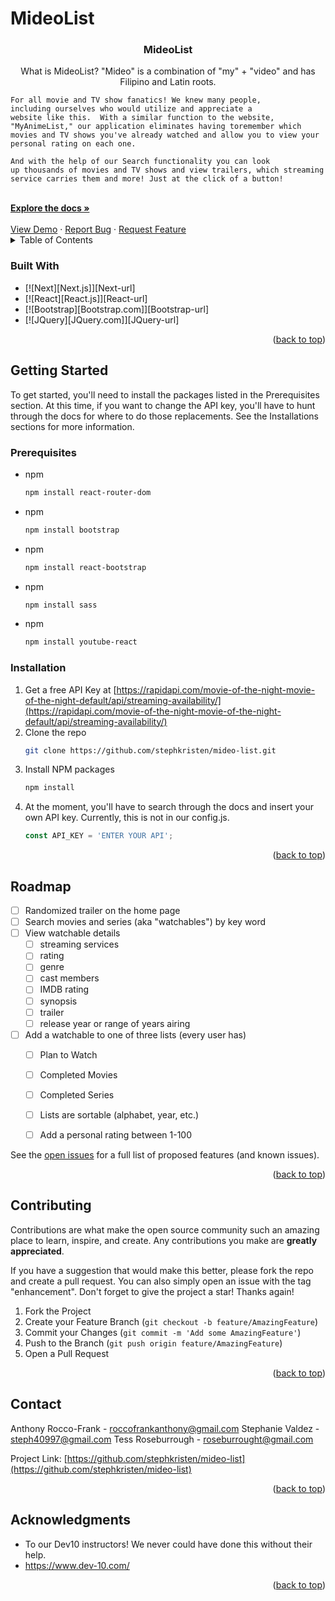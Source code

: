 # MideoList

<!-- Improved compatibility of back to top link: See: https://github.com/othneildrew/Best-README-Template/pull/73 -->
<a name="readme-top"></a>

<!-- PROJECT LOGO -->
<!-- <br />
<div align="center">
  <a href="https://github.com/github_username/repo_name">
    <img src="images/logo.png" alt="Logo" width="80" height="80">
  </a> -->

<h3 align="center">MideoList</h3>

  <p align="center">
    What is MideoList?
    "Mideo" is a combination of "my" + "video" and has Filipino and Latin roots.

    For all movie and TV show fanatics! We knew many people,
    including ourselves who would utilize and appreciate a
    website like this.  With a similar function to the website, "MyAnimeList," our application eliminates having toremember which movies and TV shows you've already watched and allow you to view your personal rating on each one.

    And with the help of our Search functionality you can look
    up thousands of movies and TV shows and view trailers, which streaming service carries them and more! Just at the click of a button!
  </p>
    <br />
    <a href="https://github.com/stephkristen/mideo-list"><strong>Explore the docs »</strong></a>
    <br />
    <br />
    <a href="https://github.com/stephkristen/mideo-list">View Demo</a>
    ·
    <a href="https://github.com/stephkristen/mideo-list/issues">Report Bug</a>
    ·
    <a href="https://github.com/stephkristen/mideo-list/issues">Request Feature</a>
</div>



<!-- TABLE OF CONTENTS -->
<details>
  <summary>Table of Contents</summary>
  <ol>
    <li>
      <!-- <a href="#about-the-project">About The Project</a> -->
      <ul>
        <li><a href="#built-with">Built With</a></li>
      </ul>
    </li>
    <li>
      <a href="#getting-started">Getting Started</a>
      <ul>
        <li><a href="#prerequisites">Prerequisites</a></li>
        <li><a href="#installation">Installation</a></li>
      </ul>
    </li>
    <li><a href="#roadmap">Roadmap</a></li>
    <li><a href="#contributing">Contributing</a></li>
    <!-- <li><a href="#license">License</a></li> -->
    <li><a href="#contact">Contact</a></li>
    <li><a href="#acknowledgments">Acknowledgments</a></li>
  </ol>
</details>



<!-- ABOUT THE PROJECT
## About The Project

[![Product Name Screen Shot][product-screenshot]](https://example.com)

Here's a blank template to get started: To avoid retyping too much info. Do a search and replace with your text editor for the following: `github_username`, `repo_name`, `twitter_handle`, `linkedin_username`, `email_client`, `email`, `project_title`, `project_description`

<p align="right">(<a href="#readme-top">back to top</a>)</p>
 -->


### Built With

* [![Next][Next.js]][Next-url]
* [![React][React.js]][React-url]
* [![Bootstrap][Bootstrap.com]][Bootstrap-url]
* [![JQuery][JQuery.com]][JQuery-url]

<p align="right">(<a href="#readme-top">back to top</a>)</p>



<!-- GETTING STARTED -->
## Getting Started

To get started, you'll need to install the packages listed in the Prerequisites section. At this time, if you want to change the API key, you'll have to hunt through the docs for where to do those replacements. See the Installations sections for more information.

### Prerequisites

* npm
  ```sh
  npm install react-router-dom
  ```
* npm
  ```sh
  npm install bootstrap
  ```
* npm
  ```sh
  npm install react-bootstrap
  ```
* npm
  ```sh
  npm install sass
  ```
* npm
  ```sh
  npm install youtube-react
  ```

### Installation

1. Get a free API Key at [https://rapidapi.com/movie-of-the-night-movie-of-the-night-default/api/streaming-availability/](https://rapidapi.com/movie-of-the-night-movie-of-the-night-default/api/streaming-availability/)
2. Clone the repo
   ```sh
   git clone https://github.com/stephkristen/mideo-list.git
   ```
3. Install NPM packages
   ```sh
   npm install
   ```
   <!-- Enter your API in `config.js` -->
4. At the moment, you'll have to search through the docs and insert your own API key. Currently, this is not in our config.js.
   ```js
   const API_KEY = 'ENTER YOUR API';
   ```

<p align="right">(<a href="#readme-top">back to top</a>)</p>

<!-- ROADMAP -->
## Roadmap

- [ ] Randomized trailer on the home page
- [ ] Search movies and series (aka "watchables") by key word
- [ ] View watchable details
    - [ ] streaming services
    - [ ] rating
    - [ ] genre
    - [ ] cast members
    - [ ] IMDB rating
    - [ ] synopsis
    - [ ] trailer
    - [ ] release year or range of years airing
- [ ] Add a watchable to one of three lists (every user has)
    - [ ] Plan to Watch
    - [ ] Completed Movies
    - [ ] Completed Series
    - [ ] Lists are sortable (alphabet, year, etc.)
    - [ ] Add a personal rating between 1-100


See the [open issues](https://github.com/stephkristen/mideo-list/issues) for a full list of proposed features (and known issues).

<p align="right">(<a href="#readme-top">back to top</a>)</p>



<!-- CONTRIBUTING -->
## Contributing

Contributions are what make the open source community such an amazing place to learn, inspire, and create. Any contributions you make are **greatly appreciated**.

If you have a suggestion that would make this better, please fork the repo and create a pull request. You can also simply open an issue with the tag "enhancement".
Don't forget to give the project a star! Thanks again!

1. Fork the Project
2. Create your Feature Branch (`git checkout -b feature/AmazingFeature`)
3. Commit your Changes (`git commit -m 'Add some AmazingFeature'`)
4. Push to the Branch (`git push origin feature/AmazingFeature`)
5. Open a Pull Request

<p align="right">(<a href="#readme-top">back to top</a>)</p>

<!-- LICENSE
## License

Distributed under the MIT License. See `LICENSE.txt` for more information.

<p align="right">(<a href="#readme-top">back to top</a>)</p> -->

<!-- CONTACT -->
## Contact

Anthony Rocco-Frank - roccofrankanthony@gmail.com
Stephanie Valdez - steph40997@gmail.com
Tess Roseburrough - roseburrought@gmail.com

Project Link: [https://github.com/stephkristen/mideo-list](https://github.com/stephkristen/mideo-list)

<p align="right">(<a href="#readme-top">back to top</a>)</p>

<!-- ACKNOWLEDGMENTS -->
## Acknowledgments

* To our Dev10 instructors! We never could have done this without their help.
* https://www.dev-10.com/

<p align="right">(<a href="#readme-top">back to top</a>)</p>